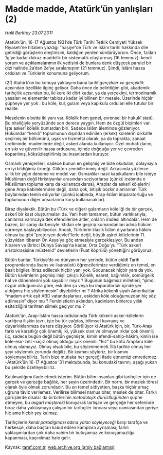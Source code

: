 # Madde madde, Atatürk’ün yanlışları (2)

*Halil Berktay 23.07.2011*

<div class="yazi"><p>Atatürk’ün, 16-17 Ağustos 1931’de Türk Tarihi Tetkik Cemiyeti Yüksek Riyaseti’ne hitaben yazdığı “haşiye”de Türk ve İslâm tarihi hakkında dile getirdiği görüşlerin eleştirisini, kaldığım yerden sürdürüyorum. Önce, 1a’dan 1g’ye kadar dokuz maddelik bir sistematik oluşturmuş (16 temmuz): kendi yorum ve açıklamalarımın ilk yedisini de bunlara denk düşecek paralel bir dizi halinde 2a’dan 2e’ye sıralamıştım (21 temmuz). Şimdi, İslâm hassa orduları ve Türklerin konumuna geliyorum. </p>
<p>(2f) Atatürk’ün bu konuya yaklaşımı bana tarihî <i>gerçekler ve gerçeklik</i> açısından özellikle ilginç geliyor. Daha önce de belirttiğim gibi, akademik tarihçilik açısından bu, iki kere iki dört kadar, ya da yerçekimi, termodinamik yasaları ve elementler tablosu kadar iyi bilinen bir mesele. Üzerinde hiçbir şüpheye yer yok : bu köle, kul, gulam veya kapıkulu orduları elle tutulur bir realite. </p>
<p>Meselenin elbette iki yanı var. Kölelik hem genel, evrensel bir hukukî statü. Bu niteliğiyle yeryüzünde son derece yaygın. Hem de özgül biçimleri var. İşte askerî kölelik bunlardan biri. Sadece İslâm âleminde gözleniyor. Hükümdar “kendi” toplumunun dışından edinilen (erkek) kölelerin dikkatle seçilmiş bir bölümünü, uşak ve hizmetçi olarak, ya da toprakta, zanaat üretiminde, madenlerde değil, askerî alanda kullanıyor. Özel muhafızlarını, en sıkı ve güvenilir hassa ordusunu, içinde doğduğu yer ve çevreden koparılmış, köksüzleştirilmiş bu insanlardan kuruyor. </p>
<p>Osmanlı yeniçerileri, sadece bunun en gelişmiş ve bize okutulan, dolayısıyla en iyi bildiğimiz örneği. Gökten zembille inmiş değil. Arkasında yüzlerce yıllık bir yığın deneme ve model var. Osmanlılar nasıl kapıkullarını bile isteye Müslüman değil Hıristiyanlar arasından seçiyorlarsa (çünkü icabında o Müslüman topluma karşı da kullanacaklarsa), Araplar da askerî kölelerini gene Arap kabilelerinden değil, daha çok, bitişik bozkır alanlarının Türk boylarından temin ediyorlar (çünkü icabında, Arap-İslâm imparatorluğu ve toplumunun diğer unsurlarına karşı kullanacaklar). </p>
<p>Biraz diyalektik. Bütün bu (Türk ve diğer) gulamların köleliği de bir gerçek, askerî bir kast oluşturmaları da. Yani hem tamamen, bütün varlıklarıyla, canlarına varıncaya dek efendilerine aitler, onların iradesi altındalar. Hem de bazen, bir saray darbesiyle iktidarı ele geçirip kumandanları adına hüküm sürmeye başlayabiliyorlar. Ancak, Türklerin klasik İslâm diyarlarına hâkim olması bu gibi “pretoryen devlet”lerle değil, büyük aşiret kitlelerinin 11. yüzyıldan itibaren Ön Asya’ya göç etmesiyle gerçekleşiyor. Bu andan itibaren ve Birinci Dünya Savaşı’na kadar, Orta Doğu’yu “Türk askerî aristokrasisine müstenid” devletlerin (Fuat Köprülü) yönettiğini görüyoruz.</p>
<p>Bütün bunlar, Türkiye’de ve dünyanın her yerinde, bütün ciddî Tarih programlarında lisans ve lisansüstü öğrencilerimize verdiğimiz en temel, en basit bilgiler. İtiraz edilecek hiçbir yanı yok. Gocunacak hiçbir yanı da yok. Bütün kavimlerin geçmişi inişli çıkışlı. Kölelik, esaret, bağımlılık, sömürgelik hal ve dönemlerini yok sayabilir miyiz ? Bugünün bağımsız milletleri, “şimdi özgür olduğumuza göre, eskiden şu veya bu imparatorluk içinde yer aldığımız hiç söylenmesin” diyebilirler mi ? Afrika kökenli siyah Amerikalılar “madem artık eşit ABD vatandaşlarıyız, eskiden köle olduğumuzdan hiç söz edilmesin” diyor mu ? Feministlerin aklından, kadınların binlerce yıllık eşitsizliğini tarihten silmek geçiyor mu ? </p>
<p>Atatürk’ün, Arap-İslâm hassa ordularında Türk kökenli asker-kölelerin varlığına ilişkin tavrı, işte bu tür çağdaş, bilimsel kavrayış ve duyarlılıklarımıza da ters düşüyor. Görülüyor ki Atatürk için, bir, Türk-Arap farkı ve karşıtlığı çok önemli; iki, yüksek olan ve olmayan ırklar çok önemli; üç, sadece bugün değil bütün geçmişte, kimin efendi-sahip-hâkim, kimin ise köle-esir-zelil-naçiz olmuş olduğu çok önemli. “Biz” bu kötü Araplara köle olmuş olamayız. Olmuş olsak bile, bu söylenmemeli. İllâ tarihte olmuş her şeyi söylemek zorunda değiliz. Bir kısmını söyleriz, bir kısmını söylemeyebiliriz. Tarih bize mutlaka her gerçeği ifade etmemizi emredemez. –Atatürk’ün 16-17 Ağustos ’31 mektubunda, bu konudaki tavrını, aşağı yukarı bu şekilde özetleyebiliriz.</p>
<p>Katılmadığımı ifade etmek isterim. Bütün bilim insanları gibi tarihçiler için de gerçek ve gerçeğe bağlılık, her şeyin üzerindedir. Bir norm, bir meslek töresi olarak öyle olmak zorundadır. Bu en temel aidiyetten, başka hiçbir amaç uğruna tâviz verilemez. Verilirse bilimsel namus biter, meslek de biter. Farklı görüşlerde olsalar da birbirlerinin <i>metodolojik dürüstlüğünden</i> şüphe etmeyen, bu <i>asgarî müştereki</i> koruyarak tartışan ve gerçeğe her seferinde biraz daha yaklaşmaya çalışan bir tarihçiler loncası veya camiasından geriye hiç ama hiçbir şey kalmaz. </p>
<p>Tarihçilerin <i>kendi paradigması adına yalan söyleyeceği </i>karşı tarafça ve herkesçe, daha baştan kabul edilen kamplara ayrışması; farklı yaklaşımlardan çok daha vahim bir buluşamaz ve konuşamazlığa kapanması, kaçınılmaz hale gelir.</p>
</div>

Kaynak: [taraf.com.tr](http://www.taraf.com.tr/halil-berktay/makale-madde-madde-ataturk-un-yanlislari-2.htm), [web.archive.org (arşiv bağlantısı)](http://web.archive.org/web/20130823092159/http://www.taraf.com.tr/halil-berktay/makale-madde-madde-ataturk-un-yanlislari-2.htm)
